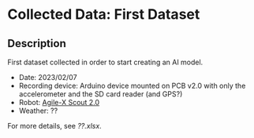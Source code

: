 # Collected Data: First Dataset

## Description

First dataset collected in order to start creating an AI model.  

- Date: 2023/02/07  
- Recording device: Arduino device mounted on PCB v2.0 with only the accelerometer and the SD card reader (and GPS?)  
- Robot: [Agile-X Scout 2.0](https://global.agilex.ai/products/scout-2-0)  
- Weather: ??  

For more details, see *??.xlsx*.